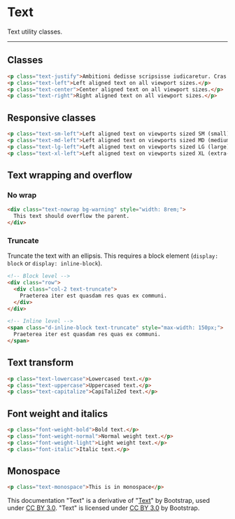# Text

Text utility classes.

<hr />

## Classes

```html
<p class="text-justify">Ambitioni dedisse scripsisse iudicaretur. Cras mattis iudicium purus sit amet fermentum. Donec sed odio operae, eu vulputate felis rhoncus. Praeterea iter est quasdam res quas ex communi. At nos hinc posthac, sitientis piros Afros. Petierunt uti sibi concilium totius Galliae in diem certam indicere. Cras mattis iudicium purus sit amet fermentum.</p>
<p class="text-left">Left aligned text on all viewport sizes.</p>
<p class="text-center">Center aligned text on all viewport sizes.</p>
<p class="text-right">Right aligned text on all viewport sizes.</p>
```

## Responsive classes

```html
<p class="text-sm-left">Left aligned text on viewports sized SM (small) or wider.</p>
<p class="text-md-left">Left aligned text on viewports sized MD (medium) or wider.</p>
<p class="text-lg-left">Left aligned text on viewports sized LG (large) or wider.</p>
<p class="text-xl-left">Left aligned text on viewports sized XL (extra-large) or wider.</p>
```

## Text wrapping and overflow

### No wrap

```html
<div class="text-nowrap bg-warning" style="width: 8rem;">
  This text should overflow the parent.
</div>
```

### Truncate

Truncate the text with an ellipsis. This requires a block element (`display: block` or `display: inline-block`).

```html
<!-- Block level -->
<div class="row">
  <div class="col-2 text-truncate">
    Praeterea iter est quasdam res quas ex communi.
  </div>
</div>

<!-- Inline level -->
<span class="d-inline-block text-truncate" style="max-width: 150px;">
  Praeterea iter est quasdam res quas ex communi.
</span>
```

## Text transform

```html
<p class="text-lowercase">Lowercased text.</p>
<p class="text-uppercase">Uppercased text.</p>
<p class="text-capitalize">CapiTaliZed text.</p>
```

## Font weight and italics

```html
<p class="font-weight-bold">Bold text.</p>
<p class="font-weight-normal">Normal weight text.</p>
<p class="font-weight-light">Light weight text.</p>
<p class="font-italic">Italic text.</p>
```

## Monospace

```html
<p class="text-monospace">This is in monospace</p>
```

<div class="alert alert-secondary" role="alert">

This documentation "Text" is a derivative of "[Text](http://getbootstrap.com/docs/4.1/utilities/text/)"
by Bootstrap, used under [CC BY 3.0](https://creativecommons.org/licenses/by/3.0/).
"Text" is licensed under [CC BY 3.0](https://creativecommons.org/licenses/by/3.0/) by Bootstrap.
</div>
